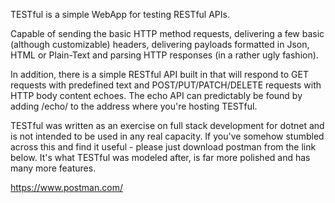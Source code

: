 TESTful is a simple WebApp for testing RESTful APIs.

Capable of sending the basic HTTP method requests, delivering a few basic (although customizable) headers, delivering payloads formatted in Json, HTML or Plain-Text and parsing HTTP responses (in a rather ugly fashion).

In addition, there is a simple RESTful API built in that will respond to GET requests with predefined text and POST/PUT/PATCH/DELETE requests with HTTP body content echoes. The echo API can predictably be found by adding /echo/ to the address where you're hosting TESTful.

TESTful was written as an exercise on full stack development for dotnet and is not intended to be used in any real capacity. If you've somehow stumbled across this and find it useful - please just download postman from the link below. It's what TESTful was modeled after, is far more polished and has many more features.

https://www.postman.com/

